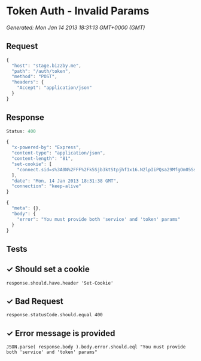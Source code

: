 # Token Auth - Invalid Params

*Generated: Mon Jan 14 2013 18:31:13 GMT+0000 (GMT)*
## Request
```javascript
{
  "host": "stage.bizzby.me",
  "path": "/auth/token",
  "method": "POST",
  "headers": {
    "Accept": "application/json"
  }
}
```

## Response
```javascript
Status: 400
```
```javascript
{
  "x-powered-by": "Express",
  "content-type": "application/json",
  "content-length": "81",
  "set-cookie": [
    "connect.sid=s%3A0N%2FFF%2Fk5Sjb3ktStpjhf1x16.N2lpIiPQsa29MfgOm05SsQCFtPWKEm0TYtlwweTew7c; Path=/"
  ],
  "date": "Mon, 14 Jan 2013 18:31:38 GMT",
  "connection": "keep-alive"
}
```
```javascript
{
  "meta": {},
  "body": {
    "error": "You must provide both 'service' and 'token' params"
  }
}
```

## Tests

## ✓ Should set a cookie
```
response.should.have.header 'Set-Cookie'
```

## ✓ Bad Request
```
response.statusCode.should.equal 400
```

## ✓ Error message is provided
```
JSON.parse( response.body ).body.error.should.eql "You must provide both 'service' and 'token' params"
```

